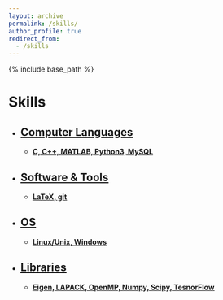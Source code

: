 ```yaml
---
layout: archive
permalink: /skills/
author_profile: true
redirect_from:
  - /skills
---
```


{% include base_path %}

Skills
======
* ## <u> Computer Languages <u>
  * **C, C++, MATLAB, Python3, MySQL**

* ## <u> Software & Tools <u>
  * **LaTeX, git**

* ## <u> OS <u>
  * **Linux/Unix, Windows**

* ## <u> Libraries <u>
  * **Eigen, LAPACK, OpenMP, Numpy, Scipy, TesnorFlow**


